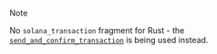 > [!NOTE]
> No `solana_transaction` fragment for Rust - the
> [`send_and_confirm_transaction`](https://docs.rs/solana-client/latest/solana_client/rpc_client/struct.RpcClient.html#method.send_and_confirm_transaction)
> is being used instead.
